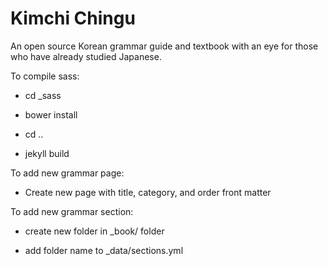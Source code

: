 # Kimchi Chingu

An open source Korean grammar guide and textbook with an eye for those who have already studied Japanese.


To compile sass:

 - cd _sass

 - bower install

 - cd ..

 - jekyll build

To add new grammar page:

 - Create new page with title, category, and order front matter

To add new grammar section:

 - create new folder in _book/ folder

 - add folder name to _data/sections.yml
	